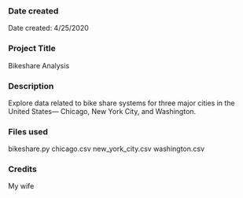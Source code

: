 ### Date created
Date created: 4/25/2020

### Project Title
Bikeshare Analysis

### Description
Explore data related to bike share systems for three major cities in the United States— Chicago, New York City, and Washington.

### Files used
bikeshare.py
chicago.csv
new_york_city.csv
washington.csv

### Credits
My wife
